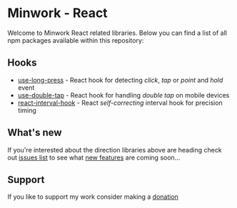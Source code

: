# Minwork - React
Welcome to Minwork React related libraries. Below you can find a list of all npm packages available within this repository:

## Hooks
- [use-long-press](./packages/use-long-press/README.md) - React hook for detecting _click_, _tap_ or _point_ and _hold_ event
- [use-double-tap](./packages/use-double-tap/README.md) - React hook for handling _double tap_ on mobile devices
- [react-interval-hook](./packages/react-interval-hook/README.md) - React _self-correcting_ interval hook for precision timing

## What's new
If you're interested about the direction libraries above are heading check out [issues list](https://github.com/minwork/react/issues) to see what [new features](https://github.com/minwork/react/issues?q=is%3Aissue+is%3Aopen+label%3Afeature) are coming soon...  

## Support
If you like to support my work consider making a [donation](https://github.com/sponsors/minwork)
